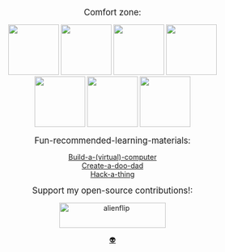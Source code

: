 <!-- 
<p align="center">
  <img width="600em" src="https://github-profile-summary-cards.vercel.app/api/cards/profile-details?username=alienflip&theme=github_dark" />
</p>
-->

<p align="center">
  <big>
    Comfort zone:
  </big>
</p>

<p align="center">
  <img width="100em" src="https://img.shields.io/badge/unity-grey.svg?style=for-the-badge&logo=unity&logoColor=white" />
  <img width="100em" src="https://img.shields.io/badge/wolfram-red.svg?style=for-the-badge&logo=wolfram&logoColor=%23F7DF1E" />
  <img width="100em" src="https://img.shields.io/badge/solidity-%23363636.svg?style=for-the-badge&logo=solidity&logoColor=white" />
  <img width="100em" src="https://img.shields.io/badge/circom-green.svg?style=for-the-badge&logo=circom&logoColor=ffdd54" />
  <img width="100em" src="https://img.shields.io/badge/javascript-yellow.svg?style=for-the-badge&logo=javascript&logoColor=white" />
  <img width="100em" src="https://img.shields.io/badge/arduino-%23007ACC.svg?style=for-the-badge&logo=Arduino&logoColor=white" />
  <img width="100em" src="https://img.shields.io/badge/python-3670A0?style=for-the-badge&logo=python&logoColor=ffdd54" />
</p>

<p align="center">
  <big>
    Fun-recommended-learning-materials:
  </big>
</p>

<p align="center">
  <a href="https://www.nand2tetris.org/">Build-a-(virtual)-computer</> <br>
  <a href="https://learn.sparkfun.com/?_ga=2.92506973.1781630498.1648479078-1801607459.1648341636">Create-a-doo-dad</> </br>
  <a href="https://overthewire.org/wargames/">Hack-a-thing</a> </br>
</p>

<p align="center">
  <big>
    Support my open-source contributions!:
  </big>
</p>

<p align="center">
  <a href="https://www.buymeacoffee.com/alienflip">
    <img align="center" src="https://cdn.buymeacoffee.com/buttons/v2/default-yellow.png" height="50" width="210" alt="alienflip" />
  </a>
</p>

<p align="center">
  <a align="center" href="https://www.youtube.com/watch?v=j5a0jTc9S10&ab_channel=YourUncleMoe">
  👽     
  </a>
</p>
